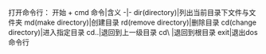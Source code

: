 打开命令行：
开始 + cmd
命令|含义
-|-
dir(directory)|列出当前目录下文件与文件夹
md(make directory)|创建目录
rd(remove directory)|删除目录
cd(change directory)|进入指定目录
cd..|退回到上一级目录
cd\ |退回到根目录
exit|退出dos命令行 

